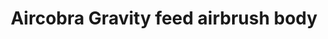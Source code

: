 ---
title: "Aircobra Gravity feed airbrush body"
price: "TBA"
desc: "Opis nije dostupan"
img_path: "/assets/img/A.MIG-8647.jpg"
brand: AMMO
available: true
cat: "tools"
subcat: "AIRBRUSH SPARE PARTS"
subsubcat: "SS"
---